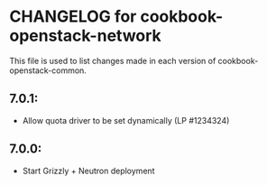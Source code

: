 # CHANGELOG for cookbook-openstack-network

This file is used to list changes made in each version of cookbook-openstack-common.

## 7.0.1:
* Allow quota driver to be set dynamically (LP #1234324)

## 7.0.0:
* Start Grizzly + Neutron deployment
